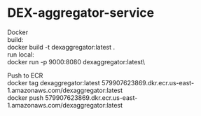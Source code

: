 # DEX-aggregator-service

Docker\
build:\
docker build -t dexaggregator:latest .\
run local:\
docker run -p 9000:8080 dexaggregator:latest\

Push to ECR\
docker tag dexaggregator:latest 579907623869.dkr.ecr.us-east-1.amazonaws.com/dexaggregator:latest\
docker push 579907623869.dkr.ecr.us-east-1.amazonaws.com/dexaggregator:latest



